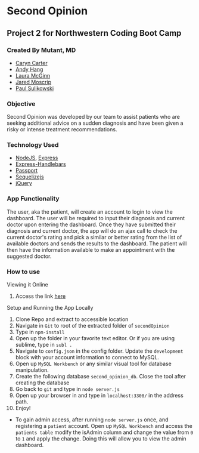 # Second Opinion

## Project 2 for Northwestern Coding Boot Camp

### Created By Mutant, MD
* [Caryn Carter](https://github.com/)
* [Andy Hang](https://github.com/ahang)
* [Laura McGinn](https://github.com/LauraMcG)
* [Jared Moscrip](https://github.com/1jared123)
* [Paul Sulikowski](https://github.com/psulikow)

### Objective
Second Opinion was developed by our team to assist patients who are seeking additional advice on a sudden diagnosis and have been given a risky or intense treatment recommendations.

### Technology Used
* [NodeJS](https://nodejs.org/en/), [Express](https://expressjs.com/)
* [Express-Handlebars](https://www.npmjs.com/package/express-handlebars)
* [Passport](http://passportjs.org/)
* [Sequelizejs](http://docs.sequelizejs.com/)
* [jQuery](https://jquery.com/)

### App Functionality
The user, aka the patient, will create an account to login to view the dashboard. The user will be required to input their diagnosis and current doctor upon entering the dashboard. Once they have submitted their diagnosis and current doctor, the app will do an ajax call to check the current doctor's rating and pick a similar or better rating from the list of available doctors and sends the results to the dashboard. The patient will then have the information available to make an appointment with the suggested doctor.

### How to use

Viewing it Online
1. Access the link [here](http://secondopinionfinder.herokuapp.com/)

Setup and Running the App Locally

1. Clone Repo and extract to accessible location
2. Navigate in `Git` to root of the extracted folder of `secondOpinion`
3. Type in `npm-install`
4. Open up the folder in your favorite text editor. Or if you are using sublime, type in `subl .`
5. Navigate to `config.json` in the config folder. Update the `development` block with your account information to connect to MySQL.
6. Open up `MySQL Workbench` or any similar visual tool for database manipulation.
7. Create the following database `second_opinion_db`. Close the tool after creating the database
8. Go back to `git` and type in `node server.js`
9. Open up your browser in and type in `localhost:3308/` in the address path.
10. Enjoy!

* To gain admin access, after running `node server.js` once, and registering a `patient` account. Open up `MySQL Workbench` and access the `patients table` modify the isAdmin column and change the value from `0` to `1` and apply the change. Doing this will allow you to view the admin dashboard.



